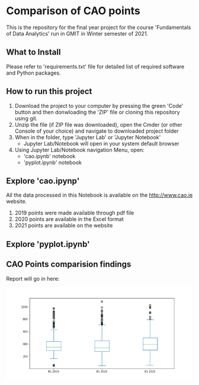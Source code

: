 # Comparison of CAO points

This is the repository for the final year project for the course 'Fundamentals of Data Analytics' run in GMIT in Winter semester of 2021.


## What to Install

Please refer to 'requirements.txt' file for detailed list of required software and Python packages.


## How to run this project
1. Download the project to your computer by pressing the green 'Code' button and then donwloading the 'ZIP' file or cloning this repository using git.
2. Unzip the file (if ZIP file was downloaded), open the Cmder (or other Console of your choice) and navigate to downloaded project folder
3. When in the folder, type 'Jupyter Lab' or 'Jupyter Notebook'
    - Jupyter Lab/Notebook will open in your system default browser
4. Using Jupyter Lab/Notebook navigation Menu, open:
    - 'cao.ipynb' notebook 
    - 'pyplot.ipynb' notebook


## Explore 'cao.ipynp'

All the data processed in this Notebook is available on the  http://www.cao.ie website.

1. 2019 points were made available through pdf file
2. 2020 points are available in the Excel format
3. 2021 points are available on the website


## Explore 'pyplot.ipynb'



## CAO Points comparision findings

Report will go in here:

![Histogram](https://raw.githubusercontent.com/przemekbil/FoDA_2021/main/out/hist_all_by_year.png)
